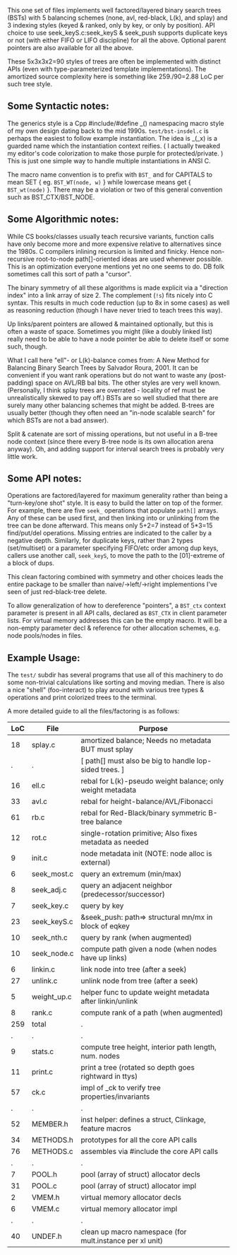 This one set of files implements well factored/layered binary search trees
(BSTs) with 5 balancing schemes (none, avl, red-black, L(k), and splay) and 3
indexing styles (keyed & ranked, only by key, or only by position).  API choice
to use seek\_keyS.c:seek\_keyS & seek\_push supports duplicate keys or not (with
either FIFO or LIFO discipline) for all the above.  Optional parent pointers are
also available for all the above.

These 5x3x3x2=90 styles of trees are often be implemented with distinct APIs
(even with type-parameterized template implementations).  The amortized source
complexity here is something like 259./90=2.88 LoC per such tree style.

Some Syntactic notes:
--------------------
The generics style is a Cpp #include/#define \_() namespacing macro style of my
own design dating back to the mid 1990s.  `test/bst-insdel.c` is perhaps the
easiest to follow example instantiation.  The idea is \_(\_x) is a guarded name
which the instantiation context reifies. ( I actually tweaked my editor's code
colorization to make those purple for protected/private. )  This is just one
simple way to handle multiple instantiations in ANSI C.

The macro name convention is to prefix with `BST_` and for CAPITALS to mean SET
{ eg. `BST_WT(node, w)` } while lowercase means get { `BST_wt(node)` }.  There
may be a violation or two of this general convention such as BST\_CTX/BST\_NODE.

Some Algorithmic notes:
----------------------
While CS books/classes usually teach recursive variants, function calls have
only become more and more expensive relative to alternatives since the 1980s.
C compilers inlining recursion is limited and finicky.  Hence non-recursive
root-to-node path[]-oriented ideas are used whenever possible.  This is an
optimization everyone mentions yet no one seems to do.  DB folk sometimes call
this sort of path a "cursor".

The binary symmetry of all these algorithms is made explicit via a "direction
index" into a link array of size 2.  The complement (`!s`) fits nicely into C
syntax.  This results in much code reduction (up to 8x in some cases) as well as
reasoning reduction (though I have never tried to teach trees this way).

Up links/parent pointers are allowed & maintained optionally, but this is often
a waste of space.  Sometimes you might (like a doubly linked list) really need
to be able to have a node pointer be able to delete itself or some such, though.

What I call here "ell"- or L(k)-balance comes from: A New Method for Balancing
Binary Search Trees by Salvador Roura, 2001.  It can be convenient if you want
rank operations but do not want to waste any (post-padding) space on AVL/RB bal
bits.  The other styles are very well known. (Personally, I think splay trees
are overrated - locality of ref must be unrealistically skewed to pay off.)
BSTs are so well studied that there are surely many other balancing schemes that
might be added.  B-trees are usually better (though they often need an "in-node
scalable search" for which BSTs are not a bad answer).

Split & catenate are sort of missing operations, but not useful in a B-tree node
context (since there every B-tree node is its own allocation arena anyway).
Oh, and adding support for interval search trees is probably very little work.

Some API notes:
--------------
Operations are factored/layered for maximum generality rather than being a
"turn-key/one shot" style.  It is easy to build the latter on top of the former.
For example, there are five `seek_` operations that populate `path[]` arrays.
Any of these can be used first, and then linking into or unlinking from the tree
can be done afterward.  This means only 5+2=7 instead of 5\*3=15 find/put/del
operations.  Missing entries are indicated to the caller by a negative depth.
Similarly, for duplicate keys, rather than 2 types (set/multiset) or a parameter
specifying FIFO/etc order among dup keys, callers use another call, `seek_keyS`,
to move the path to the [01]-extreme of a block of dups.

This clean factoring combined with symmetry and other choices leads the entire
package to be smaller than naive/-\>left/-\>right implementions I've seen of
just red-black-tree delete.

To allow generalization of how to dereference "pointers", a `BST_ctx` context
parameter is present in all API calls, declared as `BST_CTX` in client parameter
lists.  For virtual memory addresses this can be the empty macro.  It will be a
non-empty parameter decl & reference for other allocation schemes, e.g. node
pools/nodes in files.

Example Usage:
-------------
The `test/` subdir has several programs that use all of this machinery to do
some non-trivial calculations like sorting and moving median.  There is also a
nice "shell" (foo-interact) to play around with various tree types & operations
and print colorized trees to the terminal.

A more detailed guide to all the files/factoring is as follows:

LoC | File         | Purpose
----|--------------|---------------------------------------------------------
 18 | splay.c      | amortized balance; Needs no metadata BUT must splay
  . | .            | [ path[] must also be big to handle lop-sided trees. ]
 16 | ell.c        | rebal for L(k)-pseudo weight balance; only weight metadata
 33 | avl.c        | rebal for height-balance/AVL/Fibonacci
 61 | rb.c         | rebal for Red-Black/binary symmetric B-tree balance
 12 | rot.c        | single-rotation primitive; Also fixes metadata as needed
  9 | init.c       | node metadata init (NOTE: node alloc is external)
  6 | seek\_most.c | query an extremum (min/max)
  8 | seek\_adj.c  | query an adjacent neighbor (predecessor/successor)
  7 | seek\_key.c  | query by key
 23 | seek\_keyS.c | &seek\_push: path=> structural mn/mx in block of eqkey
 10 | seek\_nth.c  | query by rank (when augmented)
 10 | seek\_node.c | compute path given a node (when nodes have up links)
  6 | linkin.c     | link node into tree (after a seek)
 27 | unlink.c     | unlink node from tree (after a seek)
  5 | weight\_up.c | helper func to update weight metadata after linkin/unlink
  8 | rank.c       | compute rank of a path (when augmented)
259 | total        | .
  . | .            | .
  9 | stats.c      | compute tree height, interior path length, num. nodes
 11 | print.c      | print a tree (rotated so depth goes rightward in ttys)
 57 | ck.c         | impl of \_ck to verify tree properties/invariants
  . | .            | .
 52 | MEMBER.h     | inst helper: defines a struct, Clinkage, feature macros
 34 | METHODS.h    | prototypes for all the core API calls
 76 | METHODS.c    | assembles via #include the core API calls
  . | .            | .
  7 | POOL.h       | pool (array of struct) allocator decls
 31 | POOL.c       | pool (array of struct) allocator impl
  2 | VMEM.h       | virtual memory allocator decls
  6 | VMEM.c       | virtual memory allocator impl
  . | .            | .
 40 | UNDEF.h      | clean up macro namespace (for mult.instance per xl unit)
